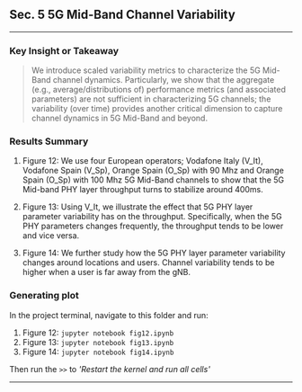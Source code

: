 ## Sec. 5 5G Mid-Band Channel Variability
___

### Key Insight or Takeaway
> We introduce scaled variability metrics to characterize the 5G Mid-Band channel
> dynamics. Particularly, we show that the aggregate (e.g., average/distributions of)
> performance metrics (and associated parameters) are not sufficient in characterizing
> 5G channels; the variability (over time) provides another critical dimension to capture
> channel dynamics in 5G Mid-Band and beyond. 

### Results Summary

1. Figure 12: We use four European operators; Vodafone Italy (V_It), Vodafone Spain (V_Sp), 
Orange Spain (O_Sp) with 90 Mhz and Orange Spain (O_Sp) with 100 Mhz 5G Mid-Band 
channels to show that the 5G Mid-band PHY layer throughput turns to stabilize around 400ms.

2. Figure 13: Using V_It, we illustrate the effect that 5G PHY layer parameter variability has on the throughput.
Specifically, when the 5G PHY parameters changes frequently, the throughput tends to be lower and vice versa.

3. Figure 14: We further study how the 5G PHY layer parameter variability changes around locations and users. 
Channel variability tends to be higher when a user is far away from the gNB. 

### Generating plot
In the project terminal, navigate to this folder and run:

1. Figure 12: ```jupyter notebook fig12.ipynb ```
2. Figure 13: ```jupyter notebook fig13.ipynb ```
3. Figure 14: ```jupyter notebook fig14.ipynb ```

Then run the ``>>`` to _'Restart the kernel and run all cells'_

---
